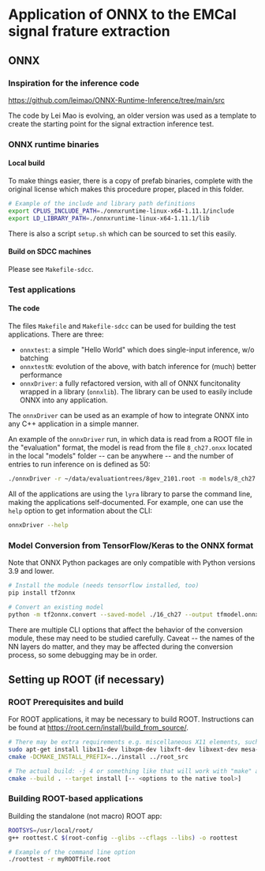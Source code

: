 # Application of ONNX to the EMCal signal frature extraction

## ONNX

### Inspiration for the inference code

https://github.com/leimao/ONNX-Runtime-Inference/tree/main/src

The code by Lei Mao is evolving, an older version was used
as a template to create the starting point for the signal
extraction inference test.


### ONNX runtime binaries

#### Local build

To make things easier, there is a copy of prefab binaries,
complete with the original license which makes this procedure
proper, placed in this folder.

```bash
# Example of the include and library path definitions
export CPLUS_INCLUDE_PATH=./onnxruntime-linux-x64-1.11.1/include
export LD_LIBRARY_PATH=./onnxruntime-linux-x64-1.11.1/lib
```

There is also a script `setup.sh` which can be sourced to set
this easily.

#### Build on SDCC machines

Please see `Makefile-sdcc`.

### Test applications

#### The code
The files `Makefile` and `Makefile-sdcc` can be used for building the test applications.
There are three:

* `onnxtest`: a simple "Hello World" which does single-input inference, w/o batching
* `onnxtestN`: evolution of the above, with batch inference for (much) better performance
* `onnxDriver`: a fully refactored version, with all of ONNX funcitonality wrapped in
a library (`onnxlib`). The library can be used to easily include ONNX into any application.

The `onnxDriver` can be used as an example of how to integrate ONNX into any C++
application in a simple manner.

An example of the `onnxDriver` run, in which data is read from a ROOT file in the "evaluation"
format, the model is read from the file `8_ch27.onxx` located in the local "models" folder -- can
be anywhere -- and the number of entries to run inference on is defined as 50:

```bash
./onnxDriver -r ~/data/evaluationtrees/8gev_2101.root -m models/8_ch27.onnx -N 50 -v -o
```

All of the applications are using the `lyra` library to parse the command line, making
the applications self-documented. For example, one can use the `help` option to
get information about the CLI:

```bash
onnxDriver --help
```

### Model Conversion from TensorFlow/Keras to the ONNX format

Note that ONNX Python packages are only compatible with Python versions 3.9
and lower.

```bash
# Install the module (needs tensorflow installed, too)
pip install tf2onnx

# Convert an existing model
python -m tf2onnx.convert --saved-model ./16_ch27 --output tfmodel.onnx
```

There are multiple CLI options that affect the behavior of the conversion module,
these may need to be studied carefully. Caveat -- the names of the NN layers do matter,
and they may be affected during the conversion process, so some debugging may be
in order.


## Setting up ROOT (if necessary)

### ROOT Prerequisites and build
For ROOT applications, it may be necessary to build ROOT.
Instructions can be found at https://root.cern/install/build_from_source/.

```bash
# There may be extra requirements e.g. miscellaneous X11 elements, such as
sudo apt-get install libx11-dev libxpm-dev libxft-dev libxext-dev mesa-common-dev
cmake -DCMAKE_INSTALL_PREFIX=../install ../root_src

# The actual build: -j 4 or something like that will work with "make" as the option
cmake --build . --target install [-- <options to the native tool>]
```

### Building ROOT-based applications

Building the standalone (not macro) ROOT app:

```bash
ROOTSYS=/usr/local/root/
g++ roottest.C $(root-config --glibs --cflags --libs) -o roottest

# Example of the command line option
./roottest -r myROOTfile.root

```
